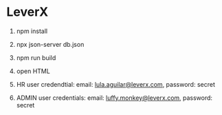 # LeverX

1. npm install

2. npx json-server db.json

3. npm run build

4. open HTML

5. HR user credendtial: email: lula.aguilar@leverx.com, password: secret

6. ADMIN user credentials: email: luffy.monkey@leverx.com, password: secret
